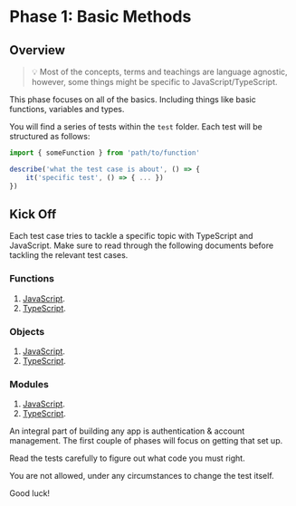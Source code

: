 # Phase 1: Basic Methods

## Overview

> 💡 Most of the concepts, terms and teachings are language agnostic, however, some things might be specific to JavaScript/TypeScript.

This phase focuses on all of the basics. Including things like basic functions, variables and types.

You will find a series of tests within the `test` folder. Each test will be structured as follows:

```ts
import { someFunction } from 'path/to/function'

describe('what the test case is about', () => {
    it('specific test', () => { ... })
})
```

## Kick Off

Each test case tries to tackle a specific topic with TypeScript and JavaScript. Make sure to read through the following
documents before tackling the relevant test cases.

### Functions
1. [JavaScript](https://developer.mozilla.org/en-US/docs/Web/JavaScript/Guide/Functions).
2. [TypeScript](https://www.typescriptlang.org/docs/handbook/2/functions.html).

### Objects
1. [JavaScript](https://developer.mozilla.org/en-US/docs/Web/JavaScript/Reference/Global_Objects/Object).
2. [TypeScript](https://www.typescriptlang.org/docs/handbook/2/objects.html).

### Modules
1. [JavaScript](https://developer.mozilla.org/en-US/docs/Web/JavaScript/Guide/Modules).
2. [TypeScript](https://www.typescriptlang.org/docs/handbook/2/modules.html).

An integral part of building any app is authentication & account management. The first couple of phases will focus on getting that set up.

Read the tests carefully to figure out what code you must right. 

You are not allowed, under any circumstances to change the test itself.

Good luck!